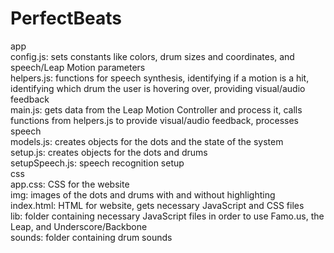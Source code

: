 # PerfectBeats

app <br />
  config.js: sets constants like colors, drum sizes and coordinates, and speech/Leap Motion parameters <br />
  helpers.js: functions for speech synthesis, identifying if a motion is a hit, identifying which drum the user is hovering over, providing visual/audio feedback <br />
  main.js: gets data from the Leap Motion Controller and process it, calls functions from helpers.js to provide visual/audio feedback, processes speech <br />
  models.js: creates objects for the dots and the state of the system <br />
  setup.js: creates objects for the dots and drums <br />
  setupSpeech.js: speech recognition setup <br />
css <br />
  app.css: CSS for the website <br />
img: images of the dots and drums with and without highlighting <br />
index.html: HTML for website, gets necessary JavaScript and CSS files <br />
lib: folder containing necessary JavaScript files in order to use Famo.us, the Leap, and Underscore/Backbone <br />
sounds: folder containing drum sounds <br />

